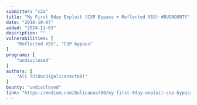 ```yaml
---
submitter: "c2a"
title: "My First 0day Exploit (CSP Bypass + Reflected XSS) #BUGBOUNTY"
date: "2018-10-07"
added: "2024-11-03"
description: ""
vulnerabilities: [
    "Reflected XSS", "CSP bypass"
]
programs: [
    "undisclosed"
]
authors: [
    "Ali Tütüncü(@alicanact60)"
]
bounty: "undisclosed"
link: "https://medium.com/@alicanact60/my-first-0day-exploit-csp-bypass-reflected-xss-bugbounty-c7efa4bed3d7"
---
```




